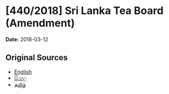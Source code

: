 # [440/2018] Sri Lanka Tea Board (Amendment)

**Date:** 2018-03-12

## Original Sources

- [English](https://documents.gov.lk/view/bills/2018/3/440-2018_E.pdf)
- [සිංහල](https://documents.gov.lk/view/bills/2018/3/440-2018_S.pdf)
- [தமிழ்](https://documents.gov.lk/view/bills/2018/3/440-2018_T.pdf)

